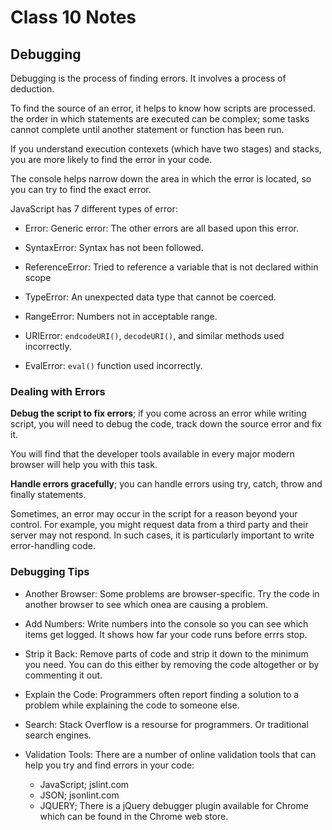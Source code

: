 # Class 10 Notes

## Debugging

Debugging is the process of finding errors. It involves a process of deduction.

To find the source of an error, it helps to know how scripts are processed. the order in which statements are executed can be complex; some tasks cannot complete until another statement or function has been run.

If you understand execution contexets (which have two stages) and stacks, you are more likely to find the error in your code.

The console helps narrow down the area in which the error is located, so you can try to find the exact error.

JavaScript has 7 different types of error:

- Error: Generic error: The other errors are all based upon this error.

- SyntaxError: Syntax has not been followed.

- ReferenceError: Tried to reference a variable that is not declared within scope

- TypeError: An unexpected data type that cannot be coerced.

- RangeError: Numbers not in acceptable range.

- URIError: `endcodeURI()`, `decodeURI()`, and similar methods used incorrectly.

- EvalError: `eval()` function used incorrectly.

### Dealing with Errors

**Debug the script to fix errors**; if you come across an error while writing script, you will need to debug the code, track down the source error and fix it.

You will find that the developer tools available in every major modern browser will help you with this task. 

**Handle errors gracefully**; you can handle errors using try, catch, throw and finally statements.

Sometimes, an error may occur in the script for a reason beyond your control. For example, you might request data from a third party and their server may not respond. In such cases, it is particularly important to write error-handling code.

### Debugging Tips

- Another Browser: Some problems are browser-specific. Try the code in another browser to see which onea are causing a problem.

- Add Numbers: Write numbers into the console so you can see which items get logged. It shows how far your code runs before errrs stop.

- Strip it Back: Remove parts of code and strip it down to the minimum you need. You can do this either by removing the code altogether or by commenting it out.

- Explain the Code: Programmers often report finding a solution to a problem while explaining the code to someone else.

- Search: Stack Overflow is a resourse for programmers. Or traditional search engines.

- Validation Tools: There are a number of online validation tools that can help you try and find errors in your code:
  - JavaScript; jslint.com
  - JSON; jsonlint.com
  - JQUERY; There is a jQuery debugger plugin available for Chrome which can be found in the Chrome web store.



